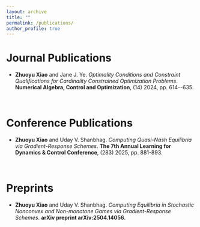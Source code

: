 ```yaml
---
layout: archive
title: ""
permalink: /publications/
author_profile: true
---
```


Journal Publications
======
- **Zhuoyu Xiao** and Jane J. Ye. *Optimality Conditions and Constraint Qualifications for Cardinality Constrained Optimization Problems*. **Numerical Algebra, Control and Optimization**, (14) 2024, pp. 614--635.

<br>

Conference Publications
======
- **Zhuoyu Xiao** and Uday V. Shanbhag. *Computing Quasi-Nash Equilibria via Gradient-Response Schemes*. **The 7th Annual Learning for Dynamics & Control Conference**, (283) 2025, pp. 881-893.

<br>

Preprints
======
- **Zhuoyu Xiao** and Uday V. Shanbhag. *Computing Equilibria in Stochastic Nonconvex and Non-monotone Games via Gradient-Response Schemes*. **arXiv preprint arXiv:2504.14056**.
